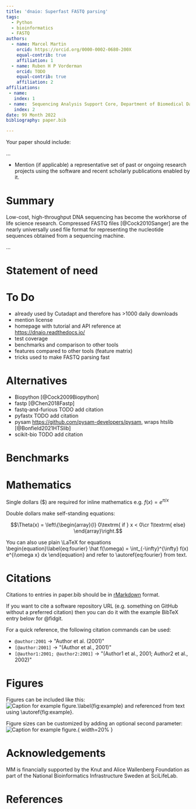 ```yaml
---
title: 'dnaio: Superfast FASTQ parsing'
tags:
  - Python
  - bioinformatics
  - FASTQ
authors:
  - name: Marcel Martin
    orcid: https://orcid.org/0000-0002-0680-200X
    equal-contrib: true
    affiliation: 1
  - name: Ruben H P Vorderman
    orcid: TODO
    equal-contrib: true
    affiliation: 2
affiliations:
 - name:
   index: 1
 - name:  Sequencing Analysis Support Core, Department of Biomedical Data Sciences, Leiden University Medical Center, 2333 ZA, Leiden, The Netherlands
   index: 2
date: 99 Month 2022
bibliography: paper.bib

---
```


Your paper should include:

...

- Mention (if applicable) a representative set of past or ongoing research projects using the software and recent scholarly publications enabled by it.


# Summary

<!--
A summary describing the high-level functionality and purpose of the
software for a diverse, non-specialist audience.
-->

Low-cost, high-throughput DNA sequencing has become the workhorse of life
science research. Compressed FASTQ files [@Cock2010Sanger] are the nearly
universally used file format for representing the nucleotide sequences
obtained from a sequencing machine.

...

# Statement of need

<!--
A Statement of need section that clearly illustrates the research
purpose of the software and places it in the context of related work.
-->


# To Do

* already used by Cutadapt and therefore has >1000 daily downloads
* mention license
* homepage with tutorial and API reference at https://dnaio.readthedocs.io/
* test coverage
* benchmarks and comparison to other tools
* features compared to other tools (feature matrix)
* tricks used to make FASTQ parsing fast


# Alternatives

* Biopython [@Cock2009Biopython]
* fastp [@Chen2018Fastp]
* fastq-and-furious TODO add citation
* pyfastx TODO add citation
* pysam https://github.com/pysam-developers/pysam, wraps htslib [@Bonfield2021HTSlib]
* scikit-bio TODO add citation



# Benchmarks



# Mathematics

Single dollars ($) are required for inline mathematics e.g. $f(x) = e^{\pi/x}$

Double dollars make self-standing equations:

$$\Theta(x) = \left\{\begin{array}{l}
0\textrm{ if } x < 0\cr
1\textrm{ else}
\end{array}\right.$$

You can also use plain \LaTeX for equations
\begin{equation}\label{eq:fourier}
\hat f(\omega) = \int_{-\infty}^{\infty} f(x) e^{i\omega x} dx
\end{equation}
and refer to \autoref{eq:fourier} from text.

# Citations

Citations to entries in paper.bib should be in
[rMarkdown](http://rmarkdown.rstudio.com/authoring_bibliographies_and_citations.html)
format.

If you want to cite a software repository URL (e.g. something on GitHub without a preferred
citation) then you can do it with the example BibTeX entry below for @fidgit.

For a quick reference, the following citation commands can be used:
- `@author:2001`  ->  "Author et al. (2001)"
- `[@author:2001]` -> "(Author et al., 2001)"
- `[@author1:2001; @author2:2001]` -> "(Author1 et al., 2001; Author2 et al., 2002)"

# Figures

Figures can be included like this:
![Caption for example figure.\label{fig:example}](figure.png)
and referenced from text using \autoref{fig:example}.

Figure sizes can be customized by adding an optional second parameter:
![Caption for example figure.](figure.png){ width=20% }

# Acknowledgements

MM is financially supported by the Knut and Alice Wallenberg Foundation as part
of the National Bioinformatics Infrastructure Sweden at SciLifeLab.

# References

<!--
A list of key references, including to other software addressing related needs.
Note that the references should include full names of venues, e.g., journals
and conferences, not abbreviations only understood in the context of a specific
discipline.
-->
